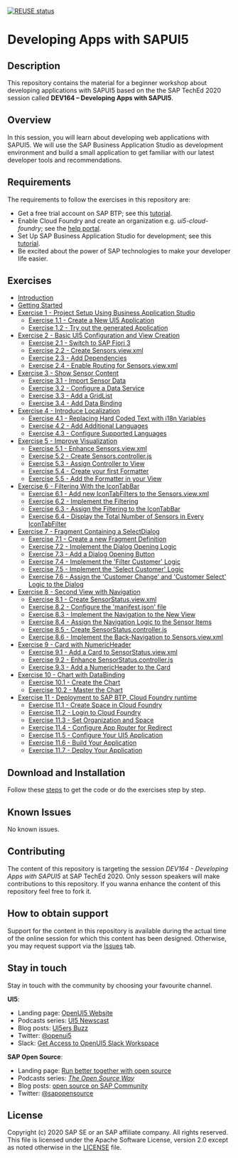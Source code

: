 [![REUSE status](https://api.reuse.software/badge/github.com/SAP-samples/teched2020-DEV164/)](https://api.reuse.software/info/github.com/SAP-samples/teched2020-DEV164/)

# Developing Apps with SAPUI5

## Description

This repository contains the material for a beginner workshop about developing applications with SAPUI5 based on the the SAP TechEd 2020 session called **DEV164 – Developing Apps with SAPUI5**.

## Overview

In this session, you will learn about developing web applications with SAPUI5. We will use the SAP Business Application Studio as development environment and build a small application to get familiar with our latest developer tools and recommendations.

## Requirements

The requirements to follow the exercises in this repository are:
- Get a free trial account on SAP BTP; see this [tutorial](https://developers.sap.com/tutorials/hcp-create-trial-account.html).
- Enable Cloud Foundry and create an organization e.g. *ui5-cloud-foundry*; see the [help portal](https://help.sap.com/viewer/a96b1df8525f41f79484717368e30626/Cloud/en-US/dc18bac42270468d84b6c030a668e003.html).
- Set Up SAP Business Application Studio for development; see this [tutorial](https://developers.sap.com/tutorials/appstudio-onboarding.html).
- Be excited about the power of SAP technologies to make your developer life easier.


## Exercises
- [Introduction](DEV164.pdf)
- [Getting Started](exercises/ex0/)
- [Exercise 1 - Project Setup Using Business Application Studio](exercises/ex1/)
    - [Exercise 1.1 - Create a New UI5 Application](exercises/ex1#exercise-11---create-a-new-ui5-application)
    - [Exercise 1.2 - Try out the generated Application](exercises/ex1#exercise-12---create-a-run-configuration)
- [Exercise 2 - Basic UI5 Configuration and  View Creation](exercises/ex2/)
    - [Exercise 2.1 - Switch to SAP Fiori 3](exercises/ex2#exercise-21---switch-to-sap-fiori-3)
    - [Exercise 2.2 - Create Sensors.view.xml](exercises/ex2#exercise-22---create-sensorsviewxml)
    - [Exercise 2.3 - Add Dependencies](exercises/ex2#exercise-23---add-dependencies)
    - [Exercise 2.4 - Enable Routing for Sensors.view.xml](exercises/ex2#exercise-24---enable-routing-for-sensorsviewxml)
- [Exercise 3 - Show Sensor Content](exercises/ex3/)
    - [Exercise 3.1 - Import Sensor Data](exercises/ex3#exercise-31---import-sensor-data)
    - [Exercise 3.2 - Configure a Data Service](exercises/ex3#exercise-32---configure-a-data-service)
    - [Exercise 3.3 - Add a GridList](exercises/ex3#exercise-33---add-a-gridlist)
    - [Exercise 3.4 - Add Data Binding](exercises/ex3#exercise-34---add-data-binding)
- [Exercise 4 - Introduce Localization](exercises/ex4/)
    - [Exercise 4.1 - Replacing Hard Coded Text with i18n Variables](exercises/ex4#exercise-41---replacing-hard-coded-text-with-i18n-variables)
    - [Exercise 4.2 - Add Additional Languages](exercises/ex4#exercise-42---add-additional-languages)
    - [Exercise 4.3 - Configure Supported Languages](exercises/ex4#exercise-43---configure-supported-languages)
- [Exercise 5 - Improve Visualization](exercises/ex5/)
    - [Exercise 5.1 - Enhance Sensors.view.xml](exercises/ex5#exercise-51---enhance-sensorsviewxml)
    - [Exercise 5.2 - Create Sensors.controller.js](exercises/ex5#exercise-52---create-sensorscontrollerjs)
    - [Exercise 5.3 - Assign Controller to View](exercises/ex5#exercise-53---assign-controller-to-view)
    - [Exercise 5.4 - Create your first Formatter](exercises/ex5#exercise-54---create-your-first-formatter)
    - [Exercise 5.5 - Add the Formatter in your View](exercises/ex5#exercise-55---add-the-formatter-in-your-view)
- [Exercise 6 - Filtering With the IconTabBar](exercises/ex6/)
    - [Exercise 6.1 - Add new IconTabFilters to the Sensors.view.xml](exercises/ex6#exercise-61---add-new-icontabfilters-to-the-sensorsviewxml)
    - [Exercise 6.2 - Implement the Filtering](exercises/ex6#exercise-62---implement-the-filtering)
    - [Exercise 6.3 - Assign the Filtering to the IconTabBar](exercises/ex6#exercise-63---assign-the-filtering-to-the-icontabbar)
    - [Exercise 6.4 - Display the Total Number of Sensors in Every IconTabFilter](exercises/ex6#exercise-64---display-the-total-number-of-sensors-in-every-icontabfilter)
- [Exercise 7 - Fragment Containing a SelectDialog](exercises/ex7/)
    - [Exercise 7.1 - Create a new Fragment Definition](exercises/ex7#exercise-71---create-a-new-fragment-definition)
    - [Exercise 7.2 - Implement the Dialog Opening Logic](exercises/ex7#exercise-72---implement-the-dialog-opening-logic)
    - [Exercise 7.3 - Add a Dialog Opening Button](exercises/ex7#exercise-73---add-a-dialog-opening-button)
    - [Exercise 7.4 - Implement the 'Filter Customer' Logic](exercises/ex7#exercise-74---implement-the-filter-customer-logic)
    - [Exercise 7.5 - Implement the 'Select Customer' Logic](exercises/ex7#exercise-75---implement-the-select-customer-logic)
    - [Exercise 7.6 - Assign the 'Customer Change' and 'Customer Select' Logic to the Dialog](exercises/ex7#exercise-76---assign-the-customer-change-and-select-logic-to-the-dialog)
- [Exercise 8 - Second View with Navigation](exercises/ex8/)
    - [Exercise 8.1 - Create SensorStatus.view.xml](exercises/ex8#exercise-81---create-sensorstatusviewxml)
    - [Exercise 8.2 - Configure the 'manifest.json' file](exercises/ex8#exercise-82---configure-the-manifestjson-file)
    - [Exercise 8.3 - Implement the Navigation to the New View](exercises/ex8#exercise-83---implement-the-navigation-to-the-new-view)
    - [Exercise 8.4 - Assign the Navigation Logic to the Sensor Items](exercises/ex8#exercise-84---assign-the-navigation-logic-to-the-sensor-items)
    - [Exercise 8.5 - Create SensorStatus.controller.js](exercises/ex8#exercise-85---create-sensorstatuscontrollerjs)
    - [Exercise 8.6 - Implement the Back-Navigation to Sensors.view.xml](exercises/ex8#exercise-86---implement-the-back-navigation-to-sensorsviewxml)
- [Exercise 9 - Card with NumericHeader](exercises/ex9/)
    - [Exercise 9.1 - Add a Card to SensorStatus.view.xml](exercises/ex9#exercise-91---add-a-card-to-sensorstatusviewxml)
    - [Exercise 9.2 - Enhance SensorStatus.controller.js](exercises/ex9#exercise-92---enhance-sensorstatuscontrollerjs)
    - [Exercise 9.3 - Add a NumericHeader to the Card](exercises/ex9#exercise-93---add-a-numericheader-to-the-card)
- [Exercise 10 - Chart with DataBinding](exercises/ex10/)
    - [Exercise 10.1 - Create the Chart](exercises/ex10#exercise-101---create-the-chart)
    - [Exercise 10.2 - Master the Chart](exercises/ex10#exercise-102---master-the-chart)
- [Exercise 11 - Deployment to SAP BTP, Cloud Foundry runtime](exercises/ex11/)
    - [Exercise 11.1 - Create Space in Cloud Foundry](exercises/ex11#exercise-111---create-space-in-cloud-foundry)
    - [Exercise 11.2 - Login to Cloud Foundry](exercises/ex11#exercise-112---login-to-cloud-foundry)
    - [Exercise 11.3 - Set Organization and Space](exercises/ex11#exercise-113---set-organization-and-space)
    - [Exercise 11.4 - Configure App Router for Redirect](exercises/ex11#exercise-114---configure-the-app-router-for-redirect)
    - [Exercise 11.5 - Configure Your UI5 Application](exercises/ex11#exercise-115---configure-your-ui5-application)
    - [Exercise 11.6 - Build Your Application](exercises/ex11#exercise-116---build-your-application)
    - [Exercise 11.7 - Deploy Your Application](exercises/ex11#exercise-117---deploy-your-application)

## Download and Installation
Follow these [steps](https://github.com/SAP-samples/teched2020-DEV164/tree/code) to get the code or do the exercises step by step.

## Known Issues
No known issues.

## Contributing
The content of this repository is targeting the session *DEV164 - Developing Apps with SAPUI5* at SAP TechEd 2020. Only sesson speakers will make contributions to this repository. If you wanna enhance the content of this repository feel free to fork it.

## How to obtain support
Support for the content in this repository is available during the actual time of the online session for which this content has been designed. Otherwise, you may request support via the [Issues](../../issues) tab.

## Stay in touch
Stay in touch with the community by choosing your favourite channel.

**UI5**:
* Landing page: [OpenUI5 Website](https://openui5.org/)
* Podcasts series: [UI5 Newscast](https://podcast.opensap.info/ui5-newscast/)
* Blog posts: [UI5ers Buzz](https://blogs.sap.com/tag/ui5ers-buzz/)
* Twitter: [@openui5](https://twitter.com/openui5)
* Slack: [Get Access to OpenUI5 Slack Workspace](https://ui5-slack-invite.cfapps.eu10.hana.ondemand.com/)

**SAP Open Source**:
* Landing page: [Run better together with open source](https://developers.sap.com/open-source.html)
* Podcasts series: *[The Open Source Way](https://podcast.opensap.info/open-source-way/2020/10/28/corona-warn-app-behind-the-scenes/)*
* Blog posts: [open source on SAP Community](https://blogs.sap.com/tags/b2aac474-1581-4b1b-8932-de5f60b52558/)
* Twitter: [@sapopensource](https://twitter.com/sapopensource)

## License

Copyright (c) 2020 SAP SE or an SAP affiliate company. All rights reserved. This file is licensed under the Apache Software License, version 2.0 except as noted otherwise in the [LICENSE](/LICENSES/Apache-2.0.txt) file.
